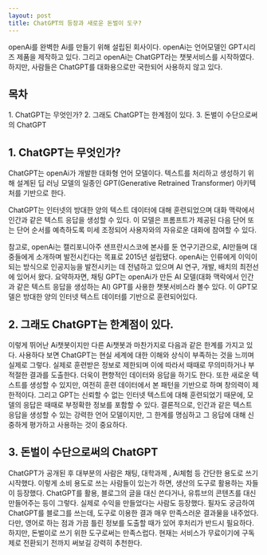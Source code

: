 ```yaml
---
layout: post
title: ChatGPT의 등장과 새로운 돈벌이 도구?
---
```


openAi를 완벽한 Ai를 만들기 위해 설립된 회사이다. openAi는 언어모델인 GPT시리즈 제품을 제작하고 있다.
그리고 openAi는 ChatGPT라는 챗봇서비스를 시작하였다. 하지만, 사람들은 ChatGPT를 대화용으로만 국한되어 사용하지 않고 있다.

<h2>목차</h2>
1. ChatGPT는 무엇인가?
2. 그래도 ChatGPT는 한계점이 있다.
3. 돈벌이 수단으로써의 ChatGPT


<h2>1. ChatGPT는 무엇인가?</h2>
ChatGPT는 openAi가 개발한 대화형 언어 모델이다. 텍스트를 처리하고 생성하기 위해 설계된 딥 러닝 모델의 일종인 GPT(Generative Retrained Transformer) 아키텍처를 기반으로 한다.

ChatGPT는 인터넷의 방대한 양의 텍스트 데이터에 대해 훈련되었으며 대화 맥락에서 인간과 같은 텍스트 응답을 생성할 수 있다. 
이 모델은 프롬프트가 제공된 다음 단어 또는 단어 순서를 예측하도록 미세 조정되어 사용자와의 자유로운 대화에 참여할 수 있다.

참고로, openAi는 캘리포니아주 샌프란시스코에 본사를 둔 연구기관으로, AI만들며 대중들에게 소개하며 발전시킨다는 목표로 2015년 설립됐다. openAi는 인류에게 이익이 되는 방식으로 인공지능을 발전시키는 데 전념하고 있으며 AI 연구, 개발, 배치의 최전선에 있어서 왔다. 요약하자면, 채팅 GPT는 openAi가 만든 AI 모델(대화 맥락에서 인간과 같은 텍스트 응답을 생성하는 AI) GPT를 사용한 챗봇서비스라 볼수 있다. 이 GPT모델은 방대한 양의 인터넷 텍스트 데이터를 기반으로 훈련되어있다.




<h2>2. 그래도 ChatGPT는 한계점이 있다.</h2>
이렇게 뛰어난 Ai챗봇이지만 다른 Ai챗봇과 마찬가지로 다음과 같은 한계를 가지고 있다.
사용하다 보면 ChatGPT는 현실 세계에 대한 이해와 상식이 부족하는 것을 느끼며 실제로 그렇다. 실제로 훈련받은 정보로 제한되며 이에 따라서 때때로 무의미하거나 부적절한 결과를 도출한다. 더욱이 편향적인 데이터와 응답을 하기도 한다.
또한 새로운 텍스트를 생성할 수 있지만, 여전히 훈련 데이터에서 본 패턴을 기반으로 하며 창의력이 제한적이다.
그리고 GPT는 신뢰할 수 없는 인터넷 텍스트에 대해 훈련되었기 때문에, 모델의 응답은 때때로 부정확한 정보를 포함할 수 있다.
결론적으로, 인간과 같은 텍스트 응답을 생성할 수 있는 강력한 언어 모델이지만, 그 한계를 명심하고 그 응답에 대해 신중하게 평가하고 사용하는 것이 중요하다.



<h2>3. 돈벌이 수단으로써의 ChatGPT</h2>
ChatGPT가 공개된 후 대부분의 사람은 채팅, 대학과제 , Ai체험 등 간단한 용도로 쓰기 시작했다.
이렇게 소비 용도로 쓰는 사람들이 있는가 하면, 생산의 도구로 활용하는 자들이 등장했다.
ChatGPT를 활용, 블로그의 글을 대신 쓴다거나, 유튜브의 콘텐츠를 대신 만들어주는 등이 그렇다.
실제로 수익을 만들었다는 사람도 등장했다.
필자도 궁금하여 ChatGPT를 블로그를 쓰는데, 도구로 이용한 결과 매우 만족스러운 결과물을 내주었다.
다만, 영어로 하는 점과 가끔 틀린 정보를 도출할 때가 있어 후처리가 반드시 필요하다. 
하지만, 돈벌이로 쓰기 위한 도구로써는 만족스럽다. 
현재는 서비스가 무료이기에 구독제로 전환되기 전까지 써보길 강력히 추천한다.
